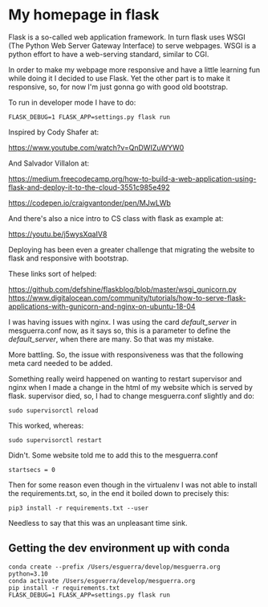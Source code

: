 # My homepage in flask
Flask is a so-called web application framework.
In turn flask uses WSGI (The Python Web Server Gateway Interface) to serve 
webpages. WSGI is a python effort to have a web-serving standard, similar to 
CGI. 

In order to make my webpage more responsive and have a little learning fun while
doing it I decided to use Flask. Yet the other part is to make it responsive, 
so, for now I'm just gonna go with good old bootstrap.

To run in developer mode I have to do:

    FLASK_DEBUG=1 FLASK_APP=settings.py flask run

Inspired by Cody Shafer at:

<https://www.youtube.com/watch?v=QnDWIZuWYW0>

And Salvador Villalon at:

<https://medium.freecodecamp.org/how-to-build-a-web-application-using-flask-and-deploy-it-to-the-cloud-3551c985e492>

<https://codepen.io/craigvantonder/pen/MJwLWb>

And there's also a nice intro to CS class with flask as example at:  

<https://youtu.be/j5wysXqaIV8>

Deploying has been even a greater challenge that migrating the website to flask 
and responsive with bootstrap.

These links sort of helped:

<https://github.com/defshine/flaskblog/blob/master/wsgi_gunicorn.py>
<https://www.digitalocean.com/community/tutorials/how-to-serve-flask-applications-with-gunicorn-and-nginx-on-ubuntu-18-04>

I was having issues with nginx.
I was using the card *default_server* in mesguerra.conf now, as it says so, 
this is a parameter to define the *default_server*, when there are many. 
So that was my mistake.

More battling.
So, the issue with responsiveness was that the following meta card
needed to be added.

<meta name="viewport" content="width=device-width, initial-scale=1">

Something really weird happened on wanting to restart supervisor and nginx when 
I made a change in the html of my website which is served by flask.
supervisor died, so, I had to change mesguerra.conf slightly and do:

    sudo supervisorctl reload

This worked, whereas:

    sudo supervisorctl restart

Didn't. Some website told me to add this to the mesguerra.conf

    startsecs = 0

Then for some reason even though in the virtualenv I was not able to install the
requirements.txt, so, in the end it boiled down to precisely this:

    pip3 install -r requirements.txt --user

Needless to say that this was an unpleasant time sink.


## Getting the dev environment up with conda ##

    conda create --prefix /Users/esguerra/develop/mesguerra.org python=3.10
    conda activate /Users/esguerra/develop/mesguerra.org
    pip install -r requirements.txt
    FLASK_DEBUG=1 FLASK_APP=settings.py flask run
